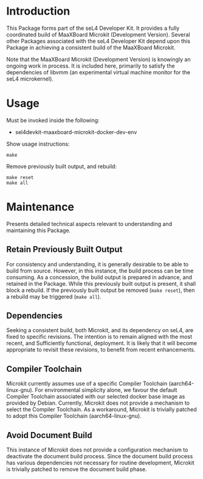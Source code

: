 # Introduction

This Package forms part of the seL4 Developer Kit. It provides a fully
coordinated build of MaaXBoard Microkit (Development Version). Several other
Packages associated with the seL4 Developer Kit depend upon this Package in
achieving a consistent build of the MaaXBoard Microkit.

Note that the MaaXBoard Microkit (Development Version) is knowingly an ongoing
work in process. It is included here, primarily to satisfy the dependencies of
libvmm (an experimental virtual machine monitor for the seL4 microkernel).

# Usage

Must be invoked inside the following:
* sel4devkit-maaxboard-microkit-docker-dev-env

Show usage instructions:
```
make
```

Remove previously built output, and rebuild:
```
make reset
make all
```

# Maintenance

Presents detailed technical aspects relevant to understanding and maintaining
this Package.

## Retain Previously Built Output

For consistency and understanding, it is generally desirable to be able to
build from source. However, in this instance, the build process can be time
consuming. As a concession, the build output is prepared in advance, and
retained in the Package. While this previously built output is present, it
shall block a rebuild. If the previously built output be removed (`make
reset`), then a rebuild may be triggered (`make all`).

## Dependencies

Seeking a consistent build, both Microkit, and its dependency on seL4, are
fixed to specific revisions. The intention is to remain aligned with the most
recent, and Sufficiently functional, deployment. It is likely that it will
become appropriate to revisit these revisions, to benefit from recent
enhancements.

## Compiler Toolchain

Microkit currently assumes use of a specific Compiler Toolchain
(aarch64-linux-gnu). For environmental simplicity alone, we favour the default
Compiler Toolchain associated with our selected docker base image as provided
by Debian. Currently, Microkit does not provide a mechanism to select the
Compiler Toolchain. As a workaround, Microkit is trivially patched to adopt
this Compiler Toolchain (aarch64-linux-gnu).

## Avoid Document Build

This instance of Microkit does not provide a configuration mechanism to
deactivate the document build process. Since the document build process has
various dependencies not necessary for routine development, Microkit is
trivially patched to remove the document build phase.

